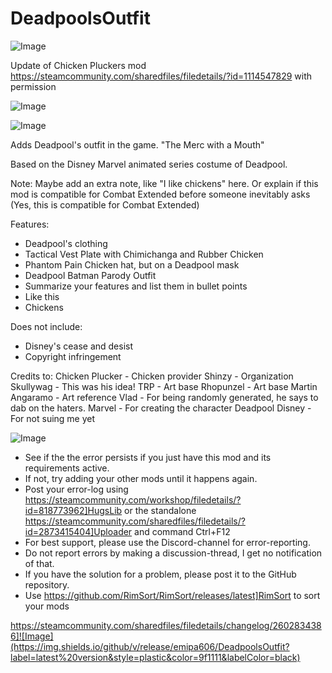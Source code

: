 # DeadpoolsOutfit

![Image](https://i.imgur.com/buuPQel.png)

Update of Chicken Pluckers mod
https://steamcommunity.com/sharedfiles/filedetails/?id=1114547829
with permission

![Image](https://i.imgur.com/pufA0kM.png)

	
![Image](https://i.imgur.com/Z4GOv8H.png)

Adds Deadpool's outfit in the game. "The Merc with a Mouth"
	
Based on the Disney Marvel animated series costume of Deadpool. 
	
	
Note: Maybe add an extra note, like "I like chickens" here. 
Or explain if this mod is compatible for Combat Extended before someone inevitably asks
(Yes, this is compatible for Combat Extended)
	
	
Features:
- Deadpool's clothing
- Tactical Vest Plate with Chimichanga and Rubber Chicken
- Phantom Pain Chicken hat, but on a Deadpool mask
- Deadpool Batman Parody Outfit
- Summarize your features and list them in bullet points
- Like this
- Chickens

Does not include:
- Disney's cease and desist
- Copyright infringement
	
	
	
Credits to: 
Chicken Plucker - Chicken provider
Shinzy - Organization
Skullywag - This was his idea!
TRP - Art base
Rhopunzel - Art base
Martin Angaramo - Art reference
Vlad - For being randomly generated, he says to dab on the haters.
Marvel - For creating the character Deadpool
Disney - For not suing me yet

![Image](https://i.imgur.com/PwoNOj4.png)



-  See if the the error persists if you just have this mod and its requirements active.
-  If not, try adding your other mods until it happens again.
-  Post your error-log using https://steamcommunity.com/workshop/filedetails/?id=818773962]HugsLib or the standalone https://steamcommunity.com/sharedfiles/filedetails/?id=2873415404]Uploader and command Ctrl+F12
-  For best support, please use the Discord-channel for error-reporting.
-  Do not report errors by making a discussion-thread, I get no notification of that.
-  If you have the solution for a problem, please post it to the GitHub repository.
-  Use https://github.com/RimSort/RimSort/releases/latest]RimSort to sort your mods



https://steamcommunity.com/sharedfiles/filedetails/changelog/2602834386]![Image](https://img.shields.io/github/v/release/emipa606/DeadpoolsOutfit?label=latest%20version&style=plastic&color=9f1111&labelColor=black)

